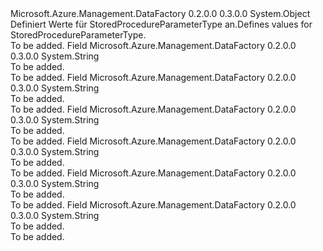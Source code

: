 <Type Name="StoredProcedureParameterType" FullName="Microsoft.Azure.Management.DataFactory.Models.StoredProcedureParameterType">
  <TypeSignature Language="C#" Value="public static class StoredProcedureParameterType" />
  <TypeSignature Language="ILAsm" Value=".class public auto ansi abstract sealed beforefieldinit StoredProcedureParameterType extends System.Object" />
  <TypeSignature Language="DocId" Value="T:Microsoft.Azure.Management.DataFactory.Models.StoredProcedureParameterType" />
  <TypeSignature Language="VB.NET" Value="Public Class StoredProcedureParameterType" />
  <TypeSignature Language="F#" Value="type StoredProcedureParameterType = class" />
  <AssemblyInfo>
    <AssemblyName>Microsoft.Azure.Management.DataFactory</AssemblyName>
    <AssemblyVersion>0.2.0.0</AssemblyVersion>
    <AssemblyVersion>0.3.0.0</AssemblyVersion>
  </AssemblyInfo>
  <Base>
    <BaseTypeName>System.Object</BaseTypeName>
  </Base>
  <Interfaces />
  <Docs>
    <summary>
            <span data-ttu-id="f40c0-101">Definiert Werte für StoredProcedureParameterType an.</span><span class="sxs-lookup"><span data-stu-id="f40c0-101">Defines values for StoredProcedureParameterType.</span></span>
            </summary>
    <remarks>To be added.</remarks>
  </Docs>
  <Members>
    <Member MemberName="Boolean">
      <MemberSignature Language="C#" Value="public const string Boolean;" />
      <MemberSignature Language="ILAsm" Value=".field public static literal string Boolean" />
      <MemberSignature Language="DocId" Value="F:Microsoft.Azure.Management.DataFactory.Models.StoredProcedureParameterType.Boolean" />
      <MemberSignature Language="VB.NET" Value="Public Const Boolean As String " />
      <MemberSignature Language="F#" Value="val mutable Boolean : string" Usage="Microsoft.Azure.Management.DataFactory.Models.StoredProcedureParameterType.Boolean" />
      <MemberType>Field</MemberType>
      <AssemblyInfo>
        <AssemblyName>Microsoft.Azure.Management.DataFactory</AssemblyName>
        <AssemblyVersion>0.2.0.0</AssemblyVersion>
        <AssemblyVersion>0.3.0.0</AssemblyVersion>
      </AssemblyInfo>
      <ReturnValue>
        <ReturnType>System.String</ReturnType>
      </ReturnValue>
      <Docs>
        <summary>To be added.</summary>
        <remarks>To be added.</remarks>
      </Docs>
    </Member>
    <Member MemberName="Date">
      <MemberSignature Language="C#" Value="public const string Date;" />
      <MemberSignature Language="ILAsm" Value=".field public static literal string Date" />
      <MemberSignature Language="DocId" Value="F:Microsoft.Azure.Management.DataFactory.Models.StoredProcedureParameterType.Date" />
      <MemberSignature Language="VB.NET" Value="Public Const Date As String " />
      <MemberSignature Language="F#" Value="val mutable Date : string" Usage="Microsoft.Azure.Management.DataFactory.Models.StoredProcedureParameterType.Date" />
      <MemberType>Field</MemberType>
      <AssemblyInfo>
        <AssemblyName>Microsoft.Azure.Management.DataFactory</AssemblyName>
        <AssemblyVersion>0.2.0.0</AssemblyVersion>
        <AssemblyVersion>0.3.0.0</AssemblyVersion>
      </AssemblyInfo>
      <ReturnValue>
        <ReturnType>System.String</ReturnType>
      </ReturnValue>
      <Docs>
        <summary>To be added.</summary>
        <remarks>To be added.</remarks>
      </Docs>
    </Member>
    <Member MemberName="Decimal">
      <MemberSignature Language="C#" Value="public const string Decimal;" />
      <MemberSignature Language="ILAsm" Value=".field public static literal string Decimal" />
      <MemberSignature Language="DocId" Value="F:Microsoft.Azure.Management.DataFactory.Models.StoredProcedureParameterType.Decimal" />
      <MemberSignature Language="VB.NET" Value="Public Const Decimal As String " />
      <MemberSignature Language="F#" Value="val mutable Decimal : string" Usage="Microsoft.Azure.Management.DataFactory.Models.StoredProcedureParameterType.Decimal" />
      <MemberType>Field</MemberType>
      <AssemblyInfo>
        <AssemblyName>Microsoft.Azure.Management.DataFactory</AssemblyName>
        <AssemblyVersion>0.2.0.0</AssemblyVersion>
        <AssemblyVersion>0.3.0.0</AssemblyVersion>
      </AssemblyInfo>
      <ReturnValue>
        <ReturnType>System.String</ReturnType>
      </ReturnValue>
      <Docs>
        <summary>To be added.</summary>
        <remarks>To be added.</remarks>
      </Docs>
    </Member>
    <Member MemberName="Guid">
      <MemberSignature Language="C#" Value="public const string Guid;" />
      <MemberSignature Language="ILAsm" Value=".field public static literal string Guid" />
      <MemberSignature Language="DocId" Value="F:Microsoft.Azure.Management.DataFactory.Models.StoredProcedureParameterType.Guid" />
      <MemberSignature Language="VB.NET" Value="Public Const Guid As String " />
      <MemberSignature Language="F#" Value="val mutable Guid : string" Usage="Microsoft.Azure.Management.DataFactory.Models.StoredProcedureParameterType.Guid" />
      <MemberType>Field</MemberType>
      <AssemblyInfo>
        <AssemblyName>Microsoft.Azure.Management.DataFactory</AssemblyName>
        <AssemblyVersion>0.2.0.0</AssemblyVersion>
        <AssemblyVersion>0.3.0.0</AssemblyVersion>
      </AssemblyInfo>
      <ReturnValue>
        <ReturnType>System.String</ReturnType>
      </ReturnValue>
      <Docs>
        <summary>To be added.</summary>
        <remarks>To be added.</remarks>
      </Docs>
    </Member>
    <Member MemberName="Int">
      <MemberSignature Language="C#" Value="public const string Int;" />
      <MemberSignature Language="ILAsm" Value=".field public static literal string Int" />
      <MemberSignature Language="DocId" Value="F:Microsoft.Azure.Management.DataFactory.Models.StoredProcedureParameterType.Int" />
      <MemberSignature Language="VB.NET" Value="Public Const Int As String " />
      <MemberSignature Language="F#" Value="val mutable Int : string" Usage="Microsoft.Azure.Management.DataFactory.Models.StoredProcedureParameterType.Int" />
      <MemberType>Field</MemberType>
      <AssemblyInfo>
        <AssemblyName>Microsoft.Azure.Management.DataFactory</AssemblyName>
        <AssemblyVersion>0.2.0.0</AssemblyVersion>
        <AssemblyVersion>0.3.0.0</AssemblyVersion>
      </AssemblyInfo>
      <ReturnValue>
        <ReturnType>System.String</ReturnType>
      </ReturnValue>
      <Docs>
        <summary>To be added.</summary>
        <remarks>To be added.</remarks>
      </Docs>
    </Member>
    <Member MemberName="String">
      <MemberSignature Language="C#" Value="public const string String;" />
      <MemberSignature Language="ILAsm" Value=".field public static literal string String" />
      <MemberSignature Language="DocId" Value="F:Microsoft.Azure.Management.DataFactory.Models.StoredProcedureParameterType.String" />
      <MemberSignature Language="VB.NET" Value="Public Const String As String " />
      <MemberSignature Language="F#" Value="val mutable String : string" Usage="Microsoft.Azure.Management.DataFactory.Models.StoredProcedureParameterType.String" />
      <MemberType>Field</MemberType>
      <AssemblyInfo>
        <AssemblyName>Microsoft.Azure.Management.DataFactory</AssemblyName>
        <AssemblyVersion>0.2.0.0</AssemblyVersion>
        <AssemblyVersion>0.3.0.0</AssemblyVersion>
      </AssemblyInfo>
      <ReturnValue>
        <ReturnType>System.String</ReturnType>
      </ReturnValue>
      <Docs>
        <summary>To be added.</summary>
        <remarks>To be added.</remarks>
      </Docs>
    </Member>
  </Members>
</Type>